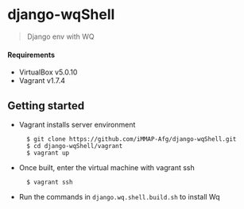 # django-wqShell

> Django env with WQ

#### Requirements

- VirtualBox v5.0.10
- Vagrant v1.7.4


## Getting started

* Vagrant installs server environment

		$ git clone https://github.com/iMMAP-Afg/django-wqShell.git
		$ cd django-wqShell/vagrant
		$ vagrant up

* Once built, enter the virtual machine with vagrant ssh

		$ vagrant ssh

* Run the commands in ```django.wq.shell.build.sh``` to install Wq
